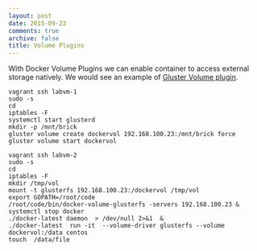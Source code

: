 ```yaml
---
layout: post
date: 2015-09-23
comments: true
archive: false
title: Volume Plugins
---
```


With Docker Volume Plugins we can enable container to access external storage natively. We would see an example of [Gluster Volume plugin](https://github.com/calavera/docker-volume-glusterfs).

<script type="text/javascript" src="https://asciinema.org/a/27058.js" id="asciicast-27058" async  data-theme="solarized-dark"></script>

~~~
vagrant ssh labvm-1
sudo -s
cd
iptables -F
systemctl start glusterd
mkdir -p /mnt/brick
gluster volume create dockervol 192.168.100.23:/mnt/brick force
gluster volume start dockervol 
~~~

~~~
vagrant ssh labvm-2
sudo -s
cd
iptables -F
mkdir /tmp/vol
mount -t glusterfs 192.168.100.23:/dockervol /tmp/vol
export GOPATH=/root/code
/root/code/bin/docker-volume-glusterfs -servers 192.168.100.23 &
systemctl stop docker
./docker-latest daemon  > /dev/null 2>&1  &
./docker-latest  run -it  --volume-driver glusterfs --volume dockervol:/data centos
touch  /data/file
~~~

